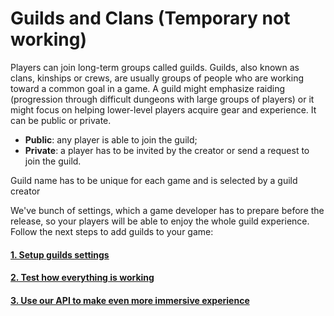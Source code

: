 # Guilds and Clans (Temporary not working)

Players can join long-term groups called guilds. Guilds, also known as clans, kinships or crews, are usually groups of people who are working toward a common goal in a game. A guild might emphasize raiding (progression through difficult dungeons with large groups of players) or it might focus on helping lower-level players acquire gear and experience. It can be public or private.

* **Public**: any player is able to join the guild;
* **Private**: a player has to be invited by the creator or send a request to join the guild.

Guild name has to be unique for each game and is selected by a guild creator

We've bunch of settings, which a game developer has to prepare before the release, so your players will be able to enjoy the whole guild experience.
Follow the next steps to add guilds to your game:


#### [1. Setup guilds settings](/advanced/guilds/guilds_setup)
#### [2. Test how everything is working](/advanced/guilds/guilds_test)
#### [3. Use our API to make even more immersive experience](/advanced/guilds/guilds_api)
